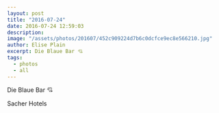 ```yaml
---
layout: post
title: "2016-07-24"
date: 2016-07-24 12:59:03
description: 
image: "/assets/photos/201607/452c909224d7b6c0dcfce9ec8e566210.jpg"
author: Elise Plain
excerpt: Die Blaue Bar 💘
tags: 
  - photos
  - all
---
```


Die Blaue Bar 💘
<p></p>
Sacher Hotels
